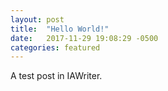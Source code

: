 ```yaml
---
layout: post
title:  "Hello World!"
date:   2017-11-29 19:08:29 -0500
categories: featured
---
```



A test post in IAWriter. 